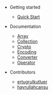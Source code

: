 - Getting started

  - [Quick Start](quick-start.md)

- Documentation
  - [Array](array.md)
  - [Collection](collection.md)
  - [Crypto](crypto.md)
  - [Encoding](encoding.md)
  - [Converter](converter.md)
  - [Operator](operator.md)

- Contributors
  - [ertugrulkutluer](https://github.com/ertugrulkutluer)
  - [hayrullahcansu](https://github.com/hayrullahcansu)
